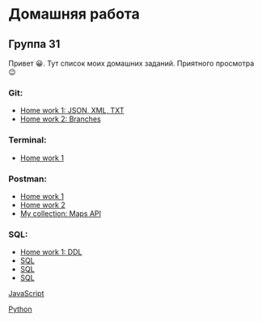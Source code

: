 # Домашняя работа
## Группа 31
Привет :grinning:. Тут список моих домашних заданий. Приятного просмотра :wink:

### Git:
- [Home work 1: JSON, XML, TXT](https://github.com/alex-gliantsev/group31_hw/tree/main/Git/hw1)
- [Home work 2: Branches](https://github.com/alex-gliantsev/group31_hw/blob/main/Git/qa_31_santiaggo_hw2_branches.txt)

### Terminal:
- [Home work 1](https://github.com/alex-gliantsev/group31_hw/tree/main/Terminal)

### Postman:
- [Home work 1](https://github.com/alex-gliantsev/group31_hw/tree/main/Postman/HW1)
- [Home work 2](https://github.com/alex-gliantsev/group31_hw/tree/main/Postman/HW2)
- [My collection: Maps API](https://github.com/alex-gliantsev/group31_hw/tree/main/Postman/My%20collection%20(Maps%20API))

### SQL:
- [Home work 1: DDL](https://github.com/alex-gliantsev/group31_hw/blob/main/SQL/qa_31_santiaggo_HW1.sql)
- [SQL](https://github.com/alex-gliantsev/group31_hw/tree/main/SQL)
- [SQL](https://github.com/alex-gliantsev/group31_hw/tree/main/SQL)
- [SQL](https://github.com/alex-gliantsev/group31_hw/tree/main/SQL)

[JavaScript](https://github.com/alex-gliantsev/group31_hw/tree/main/JavaScript)

[Python](https://github.com/alex-gliantsev/group31_hw/tree/main/Python)
